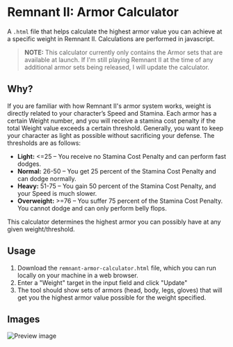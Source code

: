 # Remnant II: Armor Calculator
A `.html` file that helps calculate the highest armor value you can achieve at a specific weight in Remnant II. Calculations are performed in javascript.

>**NOTE:** This calculator currently only contains the Armor sets that are available at launch. If I'm still playing Remnant II at the time of any additional armor sets being released, I will update the calculator.

## Why?

If you are familiar with how Remnant II's armor system works, weight is directly related to your character’s Speed and Stamina. Each armor has a certain Weight number, and you will receive a stamina cost penalty if the total Weight value exceeds a certain threshold. Generally, you want to keep your character as light as possible without sacrificing your defense. The thresholds are as follows:

* **Light:** <=25 – You receive no Stamina Cost Penalty and can perform fast dodges.
* **Normal:** 26-50 – You get 25 percent of the Stamina Cost Penalty and can dodge normally.
* **Heavy:** 51-75 – You gain 50 percent of the Stamina Cost Penalty, and your Speed is much slower.
* **Overweight:** >=76 – You suffer 75 percent of the Stamina Cost Penalty. You cannot dodge and can only perform belly flops.

This calculator determines the highest armor you can possibly have at any given weight/threshold. 

## Usage
1. Download the `remnant-armor-calculator.html` file, which you can run locally on your machine in a web browser. 
2. Enter a "Weight" target in the input field and click "Update" 
3. The tool should show sets of armors (head, body, legs, gloves) that will get you the highest armor value possible for the weight specified.

## Images
![Preview image](https://github.com/threeskimo/remnant-2-armor-weight-calculator/blob/main/preview.png?raw=true)
